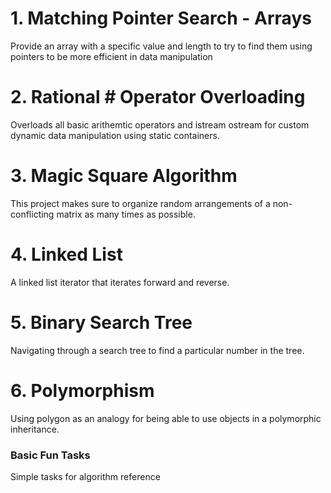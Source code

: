 # 1. Matching Pointer Search - Arrays
Provide an array with a specific value and length to try to find them using pointers to be more efficient in data manipulation

# 2. Rational # Operator Overloading
Overloads all basic arithemtic operators and istream ostream for custom dynamic data manipulation using static containers.

# 3. Magic Square Algorithm
This project makes sure to organize random arrangements of a non-conflicting matrix as many times as possible.

# 4. Linked List
A linked list iterator that iterates forward and reverse. 

# 5. Binary Search Tree
Navigating through a search tree to find a particular number in the tree.

# 6. Polymorphism
Using polygon as an analogy for being able to use objects in a polymorphic inheritance.

### Basic Fun Tasks
Simple tasks for algorithm reference 
